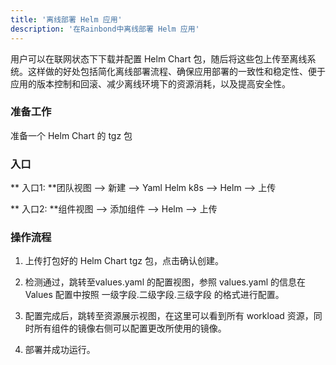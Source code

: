 ```yaml
---
title: '离线部署 Helm 应用'
description: '在Rainbond中离线部署 Helm 应用'
---
```


用户可以在联网状态下下载并配置 Helm Chart 包，随后将这些包上传至离线系统。这样做的好处包括简化离线部署流程、确保应用部署的一致性和稳定性、便于应用的版本控制和回滚、减少离线环境下的资源消耗，以及提高安全性。

### 准备工作

准备一个 Helm Chart 的 tgz 包

### 入口

** 入口1: **团队视图 --> 新建 --> Yaml Helm k8s --> Helm --> 上传

** 入口2: **组件视图 --> 添加组件 --> Helm --> 上传


### 操作流程

1. 上传打包好的 Helm Chart tgz 包，点击确认创建。

2. 检测通过，跳转至values.yaml 的配置视图，参照 values.yaml 的信息在 Values 配置中按照 一级字段.二级字段.三级字段 的格式进行配置。

3. 配置完成后，跳转至资源展示视图，在这里可以看到所有 workload 资源，同时所有组件的镜像右侧可以配置更改所使用的镜像。

4. 部署并成功运行。
